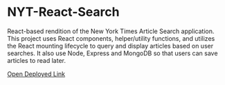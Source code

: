 # NYT-React-Search

React-based rendition of the New York Times Article Search application. This project uses React components, helper/utility functions, and utilizes the React mounting lifecycle to query and display articles based on user searches. It also use Node, Express and MongoDB so that users can save articles to read later.

[Open Deployed Link]()
